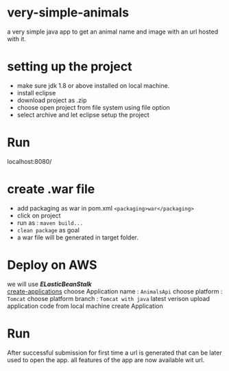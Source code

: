 # very-simple-animals
a very simple java app to get an animal name and image with an url hosted with it.

# setting up the project

* make sure jdk 1.8 or above installed on local machine.
* install eclipse 
* download project as .zip
* choose open project from file system using file option
* select archive and let eclipse setup the project

# Run
 localhost:8080/

# create .war file 
* add packaging as war in pom.xml `<packaging>war</packaging>`
* click on project 
* run as : `maven build...`
* `clean package` as goal 
* a war file will be generated in target folder.

# Deploy on AWS
we will use **_ELasticBeanStalk_**  
[create-applications](https://us-west-1.console.aws.amazon.com/elasticbeanstalk/home?region=us-west-1#/applications
)
choose Application name : `AnimalsApi`
choose platform : `Tomcat`
choose platform branch : `Tomcat with java` latest verison
upload application code from local machine 
create Application 

# Run 
After successful submission for first time a url is generated that 
can be later used to open the app.
all features of the app are now available wit url.